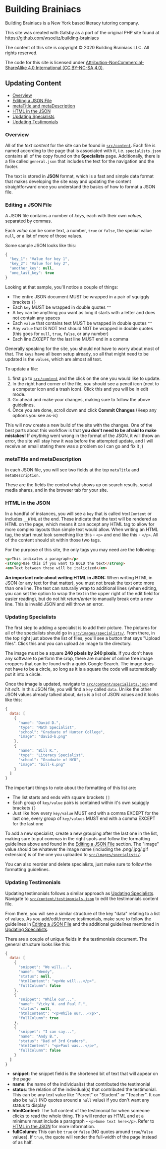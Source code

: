 # Building Brainiacs

Building Brainiacs is a New York based literacy tutoring company.

This site was created with Gatsby as a port of the original PHP site found at https://github.com/wsoeltz/building-brainiacs

The content of this site is copyright © 2020 Building Brainiacs LLC. All rights reserved.

The code for this site is licensed under [Attribution-NonCommercial-ShareAlike 4.0 International (CC BY-NC-SA 4.0)](https://creativecommons.org/licenses/by-nc-sa/4.0/).

## Updating Content

  - [Overview](#overview)
  - [Editing a JSON File](#editingajsonfile)
  - [metaTitle and metaDescription](#metadata)
  - [HTML in the JSON](#htmlinjson)
  - [Updating Specialists](#updatingspecialists)
  - [Updating Testimonials](#updatingtestimonials)

<a name="overview"/>

### **Overview**

All of the _text content_ for the site can be found in [`src/content`](src/content). Each file is named according to the page that is associated with it, i.e. `specialists.json` contains all of the copy found on the **Specialists** page. Additionally, there is a file called `general.json` that includes the text for the navigation and the footer.

The text is stored in **JSON** format, which is a fast and simple data format that makes developing the site easy and updating the content straightforward once you understand the basics of how to format a JSON file.

<a name="editingajsonfile"/>

### **Editing a JSON File**

A JSON file contains a number of _keys_, each with their own _values_, separated by commas.

Each _value_ can be some text, a number, `true` or `false`, the special value `null`, or a list of more of those values.

Some sample JSON looks like this:

```js
{
  "key_1": "Value for key 1",
  "key_2": "Value for key 2",
  "another_key": null,
  "one_last_key": true
}
```

Looking at that sample, you'll notice a couple of things:

- The entire JSON document MUST be wrapped in a pair of squiggly brackets `{}`
- Each `key` MUST be wrapped in double quotes `""`
- A `key` can be anything you want as long it starts with a letter and does not contain any spaces
- Each `value` that contains text MUST be wrapped in double quotes `""`
- Any `value` that IS NOT text should NOT be wrapped in double quotes (this goes for `null`, `true`, `false`, or any number)
- Each line _EXCEPT_ for the last line MUST end in a comma

Generally speaking for the site, you should not have to worry about most of that. The `keys` have all been setup already, so all that might need to be updated is the `values`, which are almost all text.

To update a file:

1. first go to [`src/content`](src/content) and the click on the one you would like to update.
1. In the right hand corner of the file, you should see a pencil icon (next to a computer icon and a trash icon). Click this and you will be in edit mode.
1. Go ahead and make your changes, making sure to follow the above guidelines.
1. Once you are done, scroll down and click **Commit Changes** (Keep any options you see as-is)

This will now create a new build of the site with the changes. One of the best parts about this workflow is that **you don't need to be afraid to make mistakes!** If _anything_ went wrong in the format of the JSON, it will throw an error, the site will stay how it was before the attempted update, and I will receive an email stating there was a problem so I can go and fix it ;)

<a name="metadata"/>

### **metaTitle and metaDescription**

In each JSON file, you will see two fields at the top `metaTitle` and `metaDescription`.

These are the fields the control what shows up on search results, social media shares, and in the browser tab for your site.

<a name="htmlinjson"/>

### **HTML in the JSON**

In a handful of instances, you will see a `key` that is called `htmlContent` or includes `__HTML` at the end. These indicate that the text will be rendered as HTML on the page, which means it can accept any HTML tag to allow for more complex layouts than simple text would allow. When writing an HTML tag, the start must look something like this - `<p>` and end like this - `</p>`. All of the content should sit within those two tags.

For the purpose of this site, the only tags you may need are the following:

```html
<p>This indicates a paragraph</p>
<strong>Use this if you want to BOLD the text</strong>
<em>Text between these will be italicized</em>
```

**An important note about writing HTML in JSON:** When writing HTML in JSON (or any text for that matter), you must not break the text onto more than one line. The text can naturally wrap to additional lines (when editing, you can set the option to wrap the text in the upper right of the edit field for easier reading), but do not hit _return_/_enter_ to manually break onto a new line. This is invalid JSON and will throw an error.

<a name="updatingspecialists"/>

### **Updating Specialists**

The first step to adding a specialist is to add their picture. The pictures for all of the specialists should go in [`src/images/specialists/`](src/images/specialists). From there, in the top right just above the list of files, you'll see a button that says "Upload files". Click this and you can upload an image to the directory.

The image must be a square **240 pixels by 240 pixels**. If you don't have any software to perform the crop, there are number of online free image croppers that can be found with a quick Google Search. The image does not have to be a circle, so long as it is a square the code will automatically put it into a circle.

Once the image is updated, navigate to [`src/content/specialists.json`](src/content/specialists.json) and hit *edit*. In this JSON file, you will find a `key` called `data`. Unlike the other JSON values already talked about, `data` is a list of JSON values and it looks like this:

```js
{
  data: [
    {
      "name": "David D.",
      "type": "Math Specialist",
      "school": "Graduate of Hunter College​",
      "image": "david-b.png"
    },
    {
      "name": "Bill K.",
      "type": "Literacy Specialist",
      "school": "Graduate of NYU",
      "image": "bill-k.png"
    }
  ]
}
```

The important things to note about the formatting of this list are:

- The list starts and ends with square brackets `[]`
- Each group of `key/value` pairs is contained within it's own squiggly brackets `{}`
- Just like how every `key/value` MUST end with a comma EXCEPT for the last one, every group of `key/values` MUST end with a comma EXCEPT for the last one

To add a new specialist, create a new grouping after the last one in the list, making sure to put commas in the right spots and follow the formatting guidelines above and found in the [Editing a JSON File](#editingajsonfile) section. The "image" value should be whatever the image name (including the .png/.jpg/.gif extension) is of the one you uploaded to [`src/images/specialists/`](src/images/specialists).

You can also reorder and delete specialists, just make sure to follow the formatting guidelines.

<a name="updatingtestimonials"/>

### **Updating Testimonials**

Updating testimonials follows a similar approach as [Updating Specialists](#updatingspecialists). Navigate to [`src/content/testimonials.json`](src/content/testimonials.json) to edit the testimonials content file.

From there, you will see a similar structure of the key "data" relating to a list of values. As you add/edit/remove testimonials, make sure to follow the guidelines in [Editing a JSON File](#editingajsonfile) and the additional guidelines mentioned in [Updating Specialists](#updatingspecialists).

There are a couple of unique fields in the testimonials document. The general structure looks like this:

```js
{
  data: [
    {
      "snippet": "We will...",
      "name": "Wendy",
      "status": null,
      "htmlContent": "<p>We will...</p>",
      "fullColumn": false
    },
    {
      "snippet": "While our...",
      "name": "Vicky W. and Paul F.",
      "status": null,
      "htmlContent": "<p>While our...</p>",
      "fullColumn": true
    },
    {
      "snippet": "I can say...",
      "name": "Andy B.",
      "status": "Dad of 3rd Graders",
      "htmlContent": "<p>Paul was...</p>",
      "fullColumn": false
    }
  ]
}
```

- **snippet**: the snippet field is the shortened bit of text that will appear on the page
- **name**: the name of the individual(s) that contributed the testimonial
- **status**: the relation of the individual(s) that contributed the testimonial. This can be any text value like "Parent" or "Student" or "Teacher". It can also be `null` (NO quotes around a `null` value) if you don't want any status to display
- **htmlContent**: The full content of the testimonial for when someone clicks to read the whole thing. This will render as HTML and at a minimum must include a paragraph - `<p>Some text here</p>`. Refer to [HTML in the JSON](#htmlinjson) for more information.
- **fullColumn**: This can be `true` or `false` (NO quotes around `true`/`false` values). If `true`, the quote will render the full-width of the page instead of as half.

